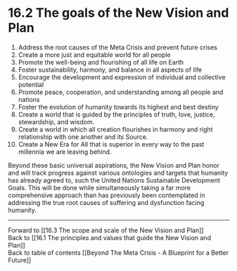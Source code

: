 # 16.2 The goals of the New Vision and Plan

1.  Address the root causes of the Meta Crisis and prevent future crises
2.  Create a more just and equitable world for all people
3.  Promote the well-being and flourishing of all life on Earth
4.  Foster sustainability, harmony, and balance in all aspects of life
5.  Encourage the development and expression of individual and collective potential
6.  Promote peace, cooperation, and understanding among all people and nations
7.  Foster the evolution of humanity towards its highest and best destiny
8.  Create a world that is guided by the principles of truth, love, justice, stewardship, and wisdom. 
9. Create a world in which all creation flourishes in harmony and right relationship with one another and its Source.  
10. Create a New Era for All that is superior in every way to the past millennia we are leaving behind. 

Beyond these basic universal aspirations, the New Vision and Plan honor and will track progress against various ontologies and targets that humanity has already agreed to, such the United Nations Sustainable Development Goals. This will be done while simultaneously taking a far more comprehensive approach than has previously been contemplated in addressing the true root causes of suffering and dysfunction facing humanity. 

___

Forward to [[16.3 The scope and scale of the New Vision and Plan]]    
Back to [[16.1 The principles and values that guide the New Vision and Plan]]    
Back to table of contents [[Beyond The Meta Crisis - A Blueprint for a Better Future]] 